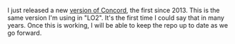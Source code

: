 I just released a new <a href="https://github.com/scripting/concord">version of Concord</a>, the first since 2013. This is the same version I'm using in "LO2". It's the first time I could say that in many years. Once this is working, I will be able to keep the repo up to date as we go forward. 
